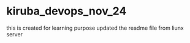 # kiruba_devops_nov_24
this is created for learning purpose
updated the readme file from liunx server   
